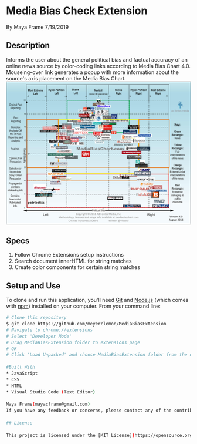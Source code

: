 # Media Bias Check Extension
By Maya Frame 7/19/2019
## Description
Informs the user about the general political bias and factual accuracy of an online news source by color-coding links according to Media Bias Chart 4.0.
Mouseing-over link generates a popup with more information about the source's axis placement on the Media Bias Chart.
![Media Bias Chart 4.0](/images/Media-Bias-Chart_4.0.jpg)

## Specs 
1. Follow Chrome Extensions setup instructions
2. Search document innerHTML for string matches 
3. Create color components for certain string matches

## Setup and Use
To clone and run this application, you'll need [Git](https://git-scm.com) and [Node.js](https://nodejs.org/en/download/) (which comes with [npm](http://npmjs.com)) installed on your computer. From your command line:

```bash
# Clone this repository
$ git clone https://github.com/meyerclemon/MediaBiasExtension
# Navigate to chrome://extensions
# Select 'Developer Mode'
# Drag MediaBiasExtension folder to extensions page
# OR
# Click 'Load Unpacked' and choose MediaBiasExtension folder from the directory

#Built With
* JavaScript
* CSS
* HTML
* Visual Studio Code (Text Editor)

Maya Frame(mayacframe@gmail.com)
If you have any feedback or concerns, please contact any of the contributors.

## License

This project is licensed under the [MIT License](https://opensource.org/licenses/MIT). Copyright (C) 2019 Maya Frame. All Rights Reserved.
